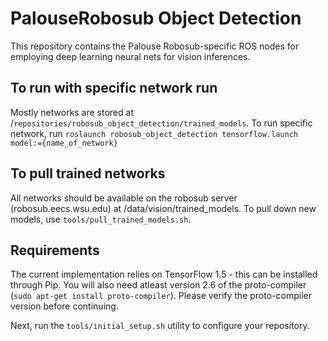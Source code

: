 # PalouseRobosub Object Detection
This repository contains the Palouse Robosub-specific ROS nodes for employing deep learning neural nets for vision inferences.

## To run with specific network run
Mostly networks are stored at /`repositories/robosub_object_detection/trained_models`. To run specific network, run
    `roslaunch robosub_object_detection tensorflow.launch model:={name_of_network}`

## To pull trained networks
All networks should be available on the robosub server (robosub.eecs.wsu.edu)
    at /data/vision/trained_models. To pull down new models, use
    `tools/pull_trained_models.sh`.

## Requirements
The current implementation relies on TensorFlow 1.5 - this can be installed
through Pip. You will also need atleast version 2.6 of the proto-compiler
(`sudo apt-get install proto-compiler`). Please verify the proto-compiler
version before continuing.

Next, run the `tools/initial_setup.sh` utility to configure your repository.


